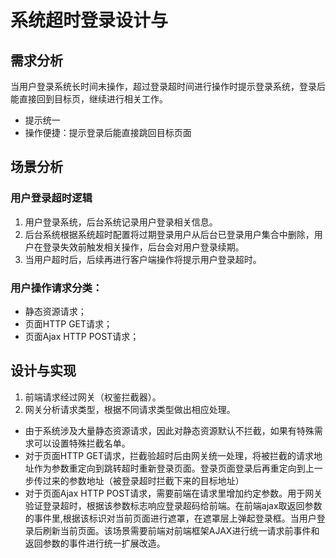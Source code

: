 
# 系统超时登录设计与

## 需求分析

当用户登录系统长时间未操作，超过登录超时间进行操作时提示登录系统，登录后能直接回到目标页，继续进行相关工作。

- 提示统一
- 操作便捷：提示登录后能直接跳回目标页面

## 场景分析
### 用户登录超时逻辑
1. 用户登录系统，后台系统记录用户登录相关信息。
2. 后台系统根据系统超时配置将过期登录用户从后台已登录用户集合中删除，用户在登录失效前触发相关操作，后台会对用户登录续期。
3. 当用户超时后，后续再进行客户端操作将提示用户登录超时。

### 用户操作请求分类：
- 静态资源请求；
- 页面HTTP GET请求；
- 页面Ajax HTTP POST请求；

## 设计与实现

1. 前端请求经过网关（权鉴拦截器）。
2. 网关分析请求类型，根据不同请求类型做出相应处理。
- 由于系统涉及大量静态资源请求，因此对静态资源默认不拦截，如果有特殊需求可以设置特殊拦截名单。
- 对于页面HTTP GET请求，拦截验超时后由网关统一处理，将被拦截的请求地址作为参数重定向到跳转超时重新登录页面。登录页面登录后再重定向到上一步传过来的参数地址（被登录超时拦截下来的目标地址）
- 对于页面Ajax HTTP POST请求，需要前端在请求里增加约定参数。用于网关验证登录超时，根据该参数标志响应登录超码给前端。在前端ajax取返回参数的事件里,根据该标识对当前页面进行遮罩，在遮罩层上弹起登录框。当用户登录后刷新当前页面。该场景需要前端对前端框架AJAX进行统一请求前事件和返回参数的事件进行统一扩展改造。

##
